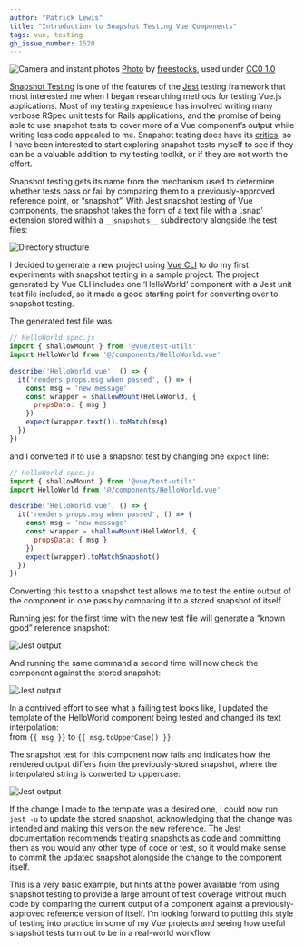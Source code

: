 ```yaml
---
author: "Patrick Lewis"
title: "Introduction to Snapshot Testing Vue Components"
tags: vue, testing
gh_issue_number: 1520
---
```


<img src="/blog/2019/05/02/introduction-to-snapshot-testing-vue-components/banner.jpg" alt="Camera and instant photos" /> [Photo](https://www.flickr.com/photos/freestocks/34484018071) by [freestocks](https://www.flickr.com/photos/freestocks), used under [CC0 1.0](https://creativecommons.org/publicdomain/zero/1.0/)

[Snapshot Testing](https://jestjs.io/docs/en/snapshot-testing) is one of the features of the [Jest](https://jestjs.io/en/) testing framework that most interested me when I began researching methods for testing Vue.js applications. Most of my testing experience has involved writing many verbose RSpec unit tests for Rails applications, and the promise of being able to use snapshot tests to cover more of a Vue component’s output while writing less code appealed to me. Snapshot testing does have its [critics](https://engineering.ezcater.com/the-case-against-react-snapshot-testing), so I have been interested to start exploring snapshot tests myself to see if they can be a valuable addition to my testing toolkit, or if they are not worth the effort.

Snapshot testing gets its name from the mechanism used to determine whether tests pass or fail by comparing them to a previously-approved reference point, or “snapshot”. With Jest snapshot testing of Vue components, the snapshot takes the form of a text file with a ‘.snap’ extension stored within a `__snapshots__` subdirectory alongside the test files:

<img src="/blog/2019/05/02/introduction-to-snapshot-testing-vue-components/tree.png" alt="Directory structure" />

I decided to generate a new project using [Vue CLI](https://cli.vuejs.org/) to do my first experiments with snapshot testing in a sample project. The project generated by Vue CLI includes one ‘HelloWorld’ component with a Jest unit test file included, so it made a good starting point for converting over to snapshot testing.

The generated test file was:

```javascript
// HelloWorld.spec.js
import { shallowMount } from '@vue/test-utils'
import HelloWorld from '@/components/HelloWorld.vue'

describe('HelloWorld.vue', () => {
  it('renders props.msg when passed', () => {
    const msg = 'new message'
    const wrapper = shallowMount(HelloWorld, {
      propsData: { msg }
    })
    expect(wrapper.text()).toMatch(msg)
  })
})
```

and I converted it to use a snapshot test by changing one `expect` line:

```javascript
// HelloWorld.spec.js
import { shallowMount } from '@vue/test-utils'
import HelloWorld from '@/components/HelloWorld.vue'

describe('HelloWorld.vue', () => {
  it('renders props.msg when passed', () => {
    const msg = 'new message'
    const wrapper = shallowMount(HelloWorld, {
      propsData: { msg }
    })
    expect(wrapper).toMatchSnapshot()
  })
})
```

Converting this test to a snapshot test allows me to test the entire output of the component in one pass by comparing it to a stored snapshot of itself.

Running jest for the first time with the new test file will generate a “known good” reference snapshot:

<img src="/blog/2019/05/02/introduction-to-snapshot-testing-vue-components/jest1.png" alt="Jest output" />

And running the same command a second time will now check the component against the stored snapshot:

<img src="/blog/2019/05/02/introduction-to-snapshot-testing-vue-components/jest2.png" alt="Jest output" />

In a contrived effort to see what a failing test looks like, I updated the template of the HelloWorld component being tested and changed its text interpolation:<br/>
from `{{ msg }}` to `{{ msg.toUpperCase() }}`.

The snapshot test for this component now fails and indicates how the rendered output differs from the previously-stored snapshot, where the interpolated string is converted to uppercase:

<img src="/blog/2019/05/02/introduction-to-snapshot-testing-vue-components/jest3.png" alt="Jest output" />

If the change I made to the template was a desired one, I could now run `jest -u` to update the stored snapshot, acknowledging that the change was intended and making this version the new reference. The Jest documentation recommends [treating snapshots as code](https://jestjs.io/docs/en/snapshot-testing#1-treat-snapshots-as-code) and committing them as you would any other type of code or test, so it would make sense to commit the updated snapshot alongside the change to the component itself.

This is a very basic example, but hints at the power available from using snapshot testing to provide a large amount of test coverage without much code by comparing the current output of a component against a previously-approved reference version of itself. I’m looking forward to putting this style of testing into practice in some of my Vue projects and seeing how useful snapshot tests turn out to be in a real-world workflow.

